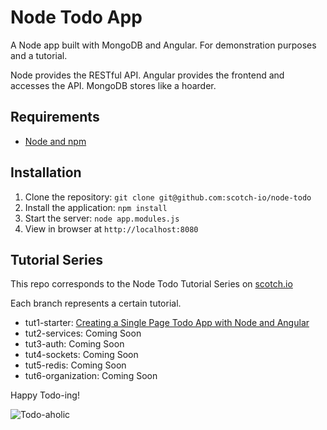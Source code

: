 # Node Todo App

A Node app built with MongoDB and Angular. For demonstration purposes and a tutorial.

Node provides the RESTful API. Angular provides the frontend and accesses the API. MongoDB stores like a hoarder.

## Requirements

- [Node and npm](http://nodejs.org)

## Installation

1. Clone the repository: `git clone git@github.com:scotch-io/node-todo`
2. Install the application: `npm install`
3. Start the server: `node app.modules.js`
4. View in browser at `http://localhost:8080`

## Tutorial Series

This repo corresponds to the Node Todo Tutorial Series on [scotch.io](http://scotch.io)

Each branch represents a certain tutorial.
- tut1-starter: [Creating a Single Page Todo App with Node and Angular](http://scotch.io/tutorials/javascript/creating-a-single-page-todo-app-with-node-and-angular)
- tut2-services: Coming Soon
- tut3-auth: Coming Soon
- tut4-sockets: Coming Soon
- tut5-redis: Coming Soon
- tut6-organization: Coming Soon

Happy Todo-ing!

![Todo-aholic](http://i.imgur.com/ikyqgrn.png)
